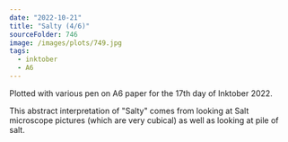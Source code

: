 ```yaml
---
date: "2022-10-21"
title: "Salty (4/6)"
sourceFolder: 746
image: /images/plots/749.jpg
tags:
  - inktober
  - A6
---
```


Plotted with various pen on A6 paper for the 17th day of Inktober 2022.

This abstract interpretation of "Salty" comes from looking at Salt microscope pictures (which are very cubical) as well as looking at pile of salt.